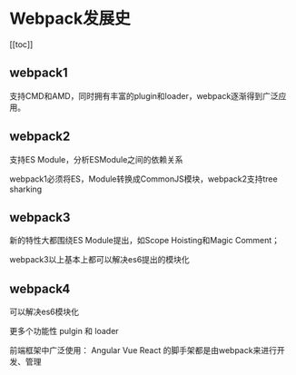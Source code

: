 # Webpack发展史
[[toc]]
## webpack1

支持CMD和AMD，同时拥有丰富的plugin和loader，webpack逐渐得到广泛应用。

## webpack2

支持ES Module，分析ESModule之间的依赖关系

webpack1必须将ES，Module转换成CommonJS模块，webpack2支持tree sharking

## webpack3

新的特性大都围绕ES Module提出，如Scope Hoisting和Magic Comment；

webpack3以上基本上都可以解决es6提出的模块化

## webpack4

可以解决es6模块化

更多个功能性 pulgin 和 loader

前端框架中广泛使用： Angular Vue React 的脚手架都是由webpack来进行开发、管理
